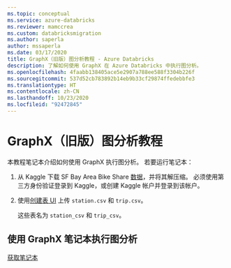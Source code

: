 ```yaml
---
ms.topic: conceptual
ms.service: azure-databricks
ms.reviewer: mamccrea
ms.custom: databricksmigration
ms.author: saperla
author: mssaperla
ms.date: 03/17/2020
title: GraphX（旧版）图分析教程 - Azure Databricks
description: 了解如何使用 GraphX 在 Azure Databricks 中执行图分析。
ms.openlocfilehash: 4faabb138405ace5e2907a788ee588f3304b226f
ms.sourcegitcommit: 537d52cb783892b14eb9b33cf29874ffedebbfe3
ms.translationtype: HT
ms.contentlocale: zh-CN
ms.lasthandoff: 10/23/2020
ms.locfileid: "92472845"
---
```

# <a name="graph-analysis-tutorial-with-graphx-legacy"></a><a id="graph-analysis-tutorial-with-graphx-legacy"> </a><a id="graphx"> </a>GraphX（旧版）图分析教程

本教程笔记本介绍如何使用 GraphX 执行图分析。 若要运行笔记本：

1. 从 Kaggle 下载 SF Bay Area Bike Share [数据](https://www.kaggle.com/benhamner/sf-bay-area-bike-share)，并将其解压缩。 必须使用第三方身份验证登录到 Kaggle，或创建 Kaggle 帐户并登录到该帐户。
2. 使用[创建表 UI](../../../data/tables.md#create-table-ui) 上传 `station.csv` 和 `trip.csv`。

   这些表名为 `station_csv` 和 `trip_csv`。

## <a name="graph-analysis-with-graphx-notebook"></a>使用 GraphX 笔记本执行图分析

[获取笔记本](../../../_static/notebooks/graph-analysis-graphx.html)